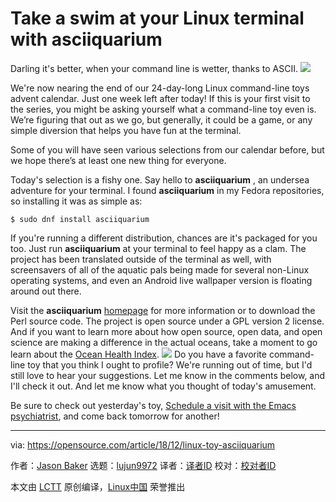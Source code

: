 [#]: collector: (lujun9972)
[#]: translator: ( amwps290)
[#]: reviewer: ( )
[#]: publisher: ( )
[#]: url: ( )
[#]: subject: (Take a swim at your Linux terminal with asciiquarium)
[#]: via: (https://opensource.com/article/18/12/linux-toy-asciiquarium)
[#]: author: (Jason Baker https://opensource.com/users/jason-baker)

Take a swim at your Linux terminal with asciiquarium
======
Darling it's better, when your command line is wetter, thanks to ASCII.
![](https://opensource.com/sites/default/files/styles/image-full-size/public/uploads/linux-toy-asciiquarium.png?itok=ZhJ9P2Ft)

We're now nearing the end of our 24-day-long Linux command-line toys advent calendar. Just one week left after today! If this is your first visit to the series, you might be asking yourself what a command-line toy even is. We’re figuring that out as we go, but generally, it could be a game, or any simple diversion that helps you have fun at the terminal.

Some of you will have seen various selections from our calendar before, but we hope there’s at least one new thing for everyone.

Today's selection is a fishy one. Say hello to **asciiquarium** , an undersea adventure for your terminal. I found **asciiquarium** in my Fedora repositories, so installing it was as simple as:

```
$ sudo dnf install asciiquarium
```

If you're running a different distribution, chances are it's packaged for you too. Just run **asciiquarium** at your terminal to feel happy as a clam. The project has been translated outside of the terminal as well, with screensavers of all of the aquatic pals being made for several non-Linux operating systems, and even an Android live wallpaper version is floating around out there.

Visit the **asciiquarium** [homepage][1] for more information or to download the Perl source code. The project is open source under a GPL version 2 license. And if you want to learn more about how open source, open data, and open science are making a difference in the actual oceans, take a moment to go learn about the [Ocean Health Index][2].
![](https://opensource.com/sites/default/files/uploads/linux-toy-asciiquarium-animated.gif)
Do you have a favorite command-line toy that you think I ought to profile? We're running out of time, but I'd still love to hear your suggestions. Let me know in the comments below, and I'll check it out. And let me know what you thought of today's amusement.

Be sure to check out yesterday's toy, [Schedule a visit with the Emacs psychiatrist][3], and come back tomorrow for another!

--------------------------------------------------------------------------------

via: https://opensource.com/article/18/12/linux-toy-asciiquarium

作者：[Jason Baker][a]
选题：[lujun9972][b]
译者：[译者ID](https://github.com/译者ID)
校对：[校对者ID](https://github.com/校对者ID)

本文由 [LCTT](https://github.com/LCTT/TranslateProject) 原创编译，[Linux中国](https://linux.cn/) 荣誉推出

[a]: https://opensource.com/users/jason-baker
[b]: https://github.com/lujun9972
[1]: https://robobunny.com/projects/asciiquarium/html/
[2]: https://opensource.com/article/18/12/protecting-world-oceans
[3]: https://opensource.com/article/18/12/linux-toy-eliza
